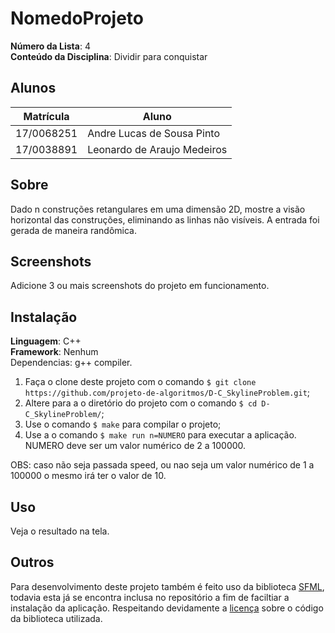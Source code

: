 

# NomedoProjeto

**Número da Lista**: 4<br>
**Conteúdo da Disciplina**: Dividir para conquistar<br>

## Alunos
|Matrícula | Aluno |
| -- | -- |
| 17/0068251  |  Andre Lucas de Sousa Pinto |
| 17/0038891  |  Leonardo de Araujo Medeiros |

## Sobre
Dado n construções retangulares em uma dimensão 2D, mostre a visão horizontal das construções, eliminando as linhas não visíveis. A entrada foi gerada de maneira randômica.

## Screenshots
Adicione 3 ou mais screenshots do projeto em funcionamento.

## Instalação 
**Linguagem**: C++<br>
**Framework**: Nenhum<br>
Dependencias: g++ compiler.
1. Faça o clone deste projeto com o comando ```$ git clone https://github.com/projeto-de-algoritmos/D-C_SkylineProblem.git```;
2. Altere para a o diretório do projeto com o comando ```$ cd D-C_SkylineProblem/```;
3. Use o comando ```$ make``` para compilar o projeto;
4. Use a o comando ```$ make run n=NUMERO``` para executar a aplicação. NUMERO deve ser um valor numérico de 2 a 100000.

OBS: caso não seja passada speed, ou nao seja um valor numérico de 1 a 100000 o mesmo irá ter o valor de 10.

## Uso 
Veja o resultado na tela.

## Outros 
Para desenvolvimento deste projeto também é feito uso da biblioteca [SFML](https://www.sfml-dev.org/index.php), todavia esta já se encontra inclusa no repositório a fim de faciltiar a instalação da aplicação. Respeitando devidamente a [licença](https://www.sfml-dev.org/license.php) sobre o código da biblioteca utilizada.





